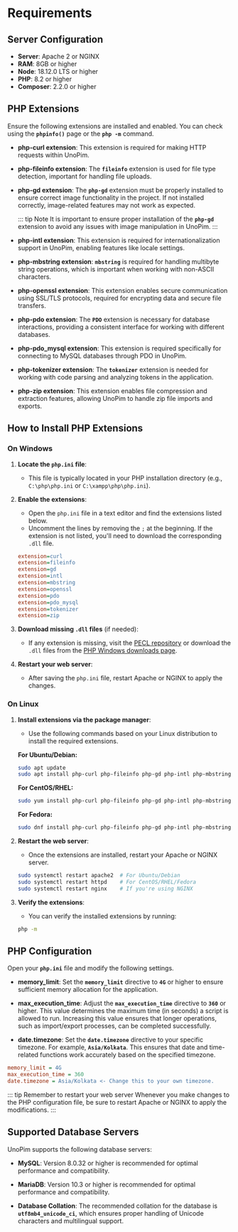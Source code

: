 # Requirements



## Server Configuration

- **Server**: Apache 2 or NGINX
- **RAM**: 8GB or higher
- **Node**: 18.12.0 LTS or higher
- **PHP**: 8.2 or higher
- **Composer**: 2.2.0 or higher

## PHP Extensions

Ensure the following extensions are installed and enabled. You can check using the **`phpinfo()`** page or the **`php -m`** command.

- **php-curl extension**: This extension is required for making HTTP requests within UnoPim.

- **php-fileinfo extension**: The **`fileinfo`** extension is used for file type detection, important for handling file uploads.

- **php-gd extension**: The **`php-gd`** extension must be properly installed to ensure correct image functionality in the project. If not installed correctly, image-related features may not work as expected.

  ::: tip Note
  It is important to ensure proper installation of the **`php-gd`** extension to avoid any issues with image manipulation in UnoPim.
  :::

- **php-intl extension**: This extension is required for internationalization support in UnoPim, enabling features like locale settings.

- **php-mbstring extension**: **`mbstring`** is required for handling multibyte string operations, which is important when working with non-ASCII characters.

- **php-openssl extension**: This extension enables secure communication using SSL/TLS protocols, required for encrypting data and secure file transfers.

- **php-pdo extension**: The **`PDO`** extension is necessary for database interactions, providing a consistent interface for working with different databases.

- **php-pdo_mysql extension**: This extension is required specifically for connecting to MySQL databases through PDO in UnoPim.

- **php-tokenizer extension**: The **`tokenizer`** extension is needed for working with code parsing and analyzing tokens in the application.

- **php-zip extension**: This extension enables file compression and extraction features, allowing UnoPim to handle zip file imports and exports.

## How to Install PHP Extensions

### On Windows

1. **Locate the `php.ini` file**: 
   - This file is typically located in your PHP installation directory (e.g., `C:\php\php.ini` or `C:\xampp\php\php.ini`).

2. **Enable the extensions**: 
   - Open the `php.ini` file in a text editor and find the extensions listed below.
   - Uncomment the lines by removing the `;` at the beginning. If the extension is not listed, you'll need to download the corresponding `.dll` file.

   ```ini
   extension=curl
   extension=fileinfo
   extension=gd
   extension=intl
   extension=mbstring
   extension=openssl
   extension=pdo
   extension=pdo_mysql
   extension=tokenizer
   extension=zip
   ```

3. **Download missing `.dll` files** (if needed):
   - If any extension is missing, visit the [PECL repository](https://pecl.php.net/) or download the `.dll` files from the [PHP Windows downloads page](https://windows.php.net/download/).

4. **Restart your web server**:
   - After saving the `php.ini` file, restart Apache or NGINX to apply the changes.

### On Linux

1. **Install extensions via the package manager**:
   - Use the following commands based on your Linux distribution to install the required extensions.

   **For Ubuntu/Debian:**

   ```bash
   sudo apt update
   sudo apt install php-curl php-fileinfo php-gd php-intl php-mbstring php-openssl php-pdo php-pdo-mysql php-tokenizer php-zip
   ```

   **For CentOS/RHEL:**

   ```bash
   sudo yum install php-curl php-fileinfo php-gd php-intl php-mbstring php-openssl php-pdo php-pdo_mysql php-tokenizer php-zip
   ```

   **For Fedora:**

   ```bash
   sudo dnf install php-curl php-fileinfo php-gd php-intl php-mbstring php-openssl php-pdo php-pdo_mysql php-tokenizer php-zip
   ```

2. **Restart the web server**:
   - Once the extensions are installed, restart your Apache or NGINX server.

   ```bash
   sudo systemctl restart apache2  # For Ubuntu/Debian
   sudo systemctl restart httpd    # For CentOS/RHEL/Fedora
   sudo systemctl restart nginx    # If you're using NGINX
   ```

3. **Verify the extensions**:
   - You can verify the installed extensions by running:

   ```bash
   php -m
   ```

## PHP Configuration

Open your **`php.ini`** file and modify the following settings.

- **memory_limit**: Set the **`memory_limit`** directive to **`4G`** or higher to ensure sufficient memory allocation for the application.

- **max_execution_time**: Adjust the **`max_execution_time`** directive to **`360`** or higher. This value determines the maximum time (in seconds) a script is allowed to run. Increasing this value ensures that longer operations, such as import/export processes, can be completed successfully.

- **date.timezone**: Set the **`date.timezone`** directive to your specific timezone. For example, **`Asia/Kolkata`**. This ensures that date and time-related functions work accurately based on the specified timezone.

```ini
memory_limit = 4G
max_execution_time = 360
date.timezone = Asia/Kolkata <- Change this to your own timezone.
```

::: tip Remember to restart your web server
Whenever you make changes to the PHP configuration file, be sure to restart Apache or NGINX to apply the modifications.
:::

## Supported Database Servers

UnoPim supports the following database servers:

- **MySQL**: Version 8.0.32 or higher is recommended for optimal performance and compatibility.

- **MariaDB**: Version 10.3 or higher is recommended for optimal performance and compatibility.

- **Database Collation**: The recommended collation for the database is **`utf8mb4_unicode_ci`**, which ensures proper handling of Unicode characters and multilingual support.